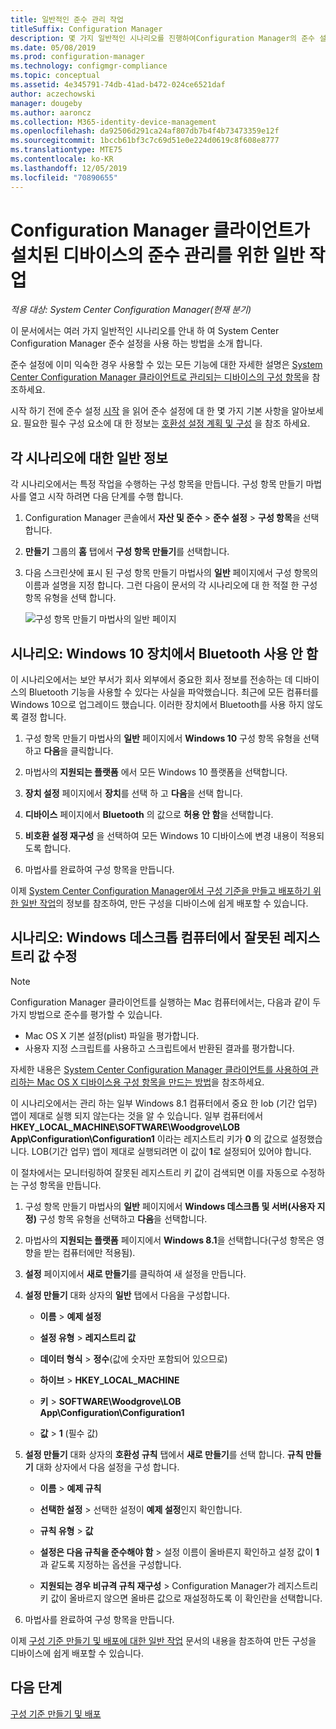 ```yaml
---
title: 일반적인 준수 관리 작업
titleSuffix: Configuration Manager
description: 몇 가지 일반적인 시나리오를 진행하여Configuration Manager의 준수 설정에 대해 알아봅니다.
ms.date: 05/08/2019
ms.prod: configuration-manager
ms.technology: configmgr-compliance
ms.topic: conceptual
ms.assetid: 4e345791-74db-41ad-b472-024ce6521daf
author: aczechowski
manager: dougeby
ms.author: aaroncz
ms.collection: M365-identity-device-management
ms.openlocfilehash: da92506d291ca24af807db7b4f4b73473359e12f
ms.sourcegitcommit: 1bccb61bf3c7c69d51e0e224d0619c8f608e8777
ms.translationtype: MTE75
ms.contentlocale: ko-KR
ms.lasthandoff: 12/05/2019
ms.locfileid: "70890655"
---
```

# <a name="common-tasks-for-managing-compliance-on-devices-with-the-configuration-manager-client"></a>Configuration Manager 클라이언트가 설치된 디바이스의 준수 관리를 위한 일반 작업

*적용 대상: System Center Configuration Manager(현재 분기)*

이 문서에서는 여러 가지 일반적인 시나리오를 안내 하 여 System Center Configuration Manager 준수 설정을 사용 하는 방법을 소개 합니다.  

 준수 설정에 이미 익숙한 경우 사용할 수 있는 모든 기능에 대한 자세한 설명은 [System Center Configuration Manager 클라이언트로 관리되는 디바이스의 구성 항목](../../compliance/deploy-use/create-configuration-items.md)을 참조하세요.  

 시작 하기 전에 준수 설정 [시작](../../compliance/get-started/get-started-with-compliance-settings.md) 을 읽어 준수 설정에 대 한 몇 가지 기본 사항을 알아보세요. 필요한 필수 구성 요소에 대 한 정보는 [호환성 설정 계획 및 구성](../../compliance/plan-design/plan-for-and-configure-compliance-settings.md) 을 참조 하세요.  

## <a name="general-information-for-each-scenario"></a>각 시나리오에 대한 일반 정보  
 각 시나리오에서는 특정 작업을 수행하는 구성 항목을 만듭니다. 구성 항목 만들기 마법사를 열고 시작 하려면 다음 단계를 수행 합니다.  

1.  Configuration Manager 콘솔에서 **자산 및 준수** > **준수 설정** > **구성 항목**을 선택합니다.  

1.  **만들기** 그룹의 **홈** 탭에서 **구성 항목 만들기**를 선택합니다.  

1.  다음 스크린샷에 표시 된 구성 항목 만들기 마법사의 **일반** 페이지에서 구성 항목의 이름과 설명을 지정 합니다. 그런 다음이 문서의 각 시나리오에 대 한 적절 한 구성 항목 유형을 선택 합니다.  

     ![구성 항목 만들기 마법사의 일반 페이지](/sccm/mdm/deploy-use/media/Compliance-Settings-Wizard---1.png)  

## <a name="scenario-disable-bluetooth-on-windows-10-devices"></a>시나리오: Windows 10 장치에서 Bluetooth 사용 안 함

 이 시나리오에서는 보안 부서가 회사 외부에서 중요한 회사 정보를 전송하는 데 디바이스의 Bluetooth 기능을 사용할 수 있다는 사실을 파악했습니다. 최근에 모든 컴퓨터를 Windows 10으로 업그레이드 했습니다. 이러한 장치에서 Bluetooth를 사용 하지 않도록 결정 합니다.  

1. 구성 항목 만들기 마법사의 **일반** 페이지에서 **Windows 10** 구성 항목 유형을 선택하고 **다음**을 클릭합니다.  

2. 마법사의 **지원되는 플랫폼** 에서 모든 Windows 10 플랫폼을 선택합니다.  

3. **장치 설정** 페이지에서 **장치**를 선택 하 고 **다음**을 선택 합니다.  

4. **디바이스** 페이지에서 **Bluetooth** 의 값으로 **허용 안 함**을 선택합니다.  

5. **비호환 설정 재구성** 을 선택하여 모든 Windows 10 디바이스에 변경 내용이 적용되도록 합니다.  

6. 마법사를 완료하여 구성 항목을 만듭니다.  

 이제 [System Center Configuration Manager에서 구성 기준을 만들고 배포하기 위한 일반 작업](../../compliance/plan-design/common-tasks-for-creating-and-deploying-configuration-baselines.md)의 정보를 참조하여, 만든 구성을 디바이스에 쉽게 배포할 수 있습니다.  

## <a name="scenario-remediate-an-incorrect-registry-value-on-windows-desktop-computers"></a>시나리오: Windows 데스크톱 컴퓨터에서 잘못된 레지스트리 값 수정

> [!NOTE] 
> Configuration Manager 클라이언트를 실행하는 Mac 컴퓨터에서는, 다음과 같이 두 가지 방법으로 준수를 평가할 수 있습니다.  
> - Mac OS X 기본 설정(plist) 파일을 평가합니다.
> - 사용자 지정 스크립트를 사용하고 스크립트에서 반환된 결과를 평가합니다.  
>
>자세한 내용은 [System Center Configuration Manager 클라이언트를 사용하여 관리하는 Mac OS X 디바이스용 구성 항목을 만드는 방법](../../compliance/deploy-use/create-configuration-items-for-mac-os-x-devices-managed-with-the-client.md)을 참조하세요.  

 이 시나리오에서는 관리 하는 일부 Windows 8.1 컴퓨터에서 중요 한 lob (기간 업무) 앱이 제대로 실행 되지 않는다는 것을 알 수 있습니다. 일부 컴퓨터에서 **HKEY_LOCAL_MACHINE\SOFTWARE\Woodgrove\LOB App\Configuration\Configuration1** 이라는 레지스트리 키가 **0** 의 값으로 설정했습니다. LOB(기간 업무) 앱이 제대로 실행되려면 이 값이 **1**로 설정되어 있어야 합니다.  

 이 절차에서는 모니터링하여 잘못된 레지스트리 키 값이 검색되면 이를 자동으로 수정하는 구성 항목을 만듭니다.  

1. 구성 항목 만들기 마법사의 **일반** 페이지에서 **Windows 데스크톱 및 서버(사용자 지정)** 구성 항목 유형을 선택하고 **다음**을 선택합니다.  

2. 마법사의 **지원되는 플랫폼** 페이지에서 **Windows 8.1**을 선택합니다(구성 항목은 영향을 받는 컴퓨터에만 적용됨).  

3. **설정** 페이지에서 **새로 만들기**를 클릭하여 새 설정을 만듭니다.  

4. **설정 만들기** 대화 상자의 **일반** 탭에서 다음을 구성합니다.  

   -   **이름** > **예제 설정**  

   -   **설정 유형** > **레지스트리 값**  

   -   **데이터 형식** > **정수**(값에 숫자만 포함되어 있으므로)  

   -   **하이브** > **HKEY_LOCAL_MACHINE**  

   -   **키** > **SOFTWARE\Woodgrove\LOB App\Configuration\Configuration1**  

   -   **값** > **1** (필수 값)  

5. **설정 만들기** 대화 상자의 **호환성 규칙** 탭에서 **새로 만들기**를 선택 합니다. **규칙 만들기** 대화 상자에서 다음 설정을 구성 합니다.  

   -   **이름** > **예제 규칙**  

   -   **선택한 설정** > 선택한 설정이 **예제 설정**인지 확인합니다.

   -   **규칙 유형** > **값**  

   -   **설정은 다음 규칙을 준수해야 함** > 설정 이름이 올바른지 확인하고 설정 값이 **1**과 같도록 지정하는 옵션을 구성합니다.  

   -   **지원되는 경우 비규격 규칙 재구성** > Configuration Manager가 레지스트리 키 값이 올바르지 않으면 올바른 값으로 재설정하도록 이 확인란을 선택합니다.  

6. 마법사를 완료하여 구성 항목을 만듭니다.  

 이제 [구성 기준 만들기 및 배포에 대한 일반 작업](../../compliance/plan-design/common-tasks-for-creating-and-deploying-configuration-baselines.md) 문서의 내용을 참조하여 만든 구성을 디바이스에 쉽게 배포할 수 있습니다.  

## <a name="next-steps"></a>다음 단계

[구성 기준 만들기 및 배포](/sccm/compliance/plan-design/common-tasks-for-creating-and-deploying-configuration-baselines)
